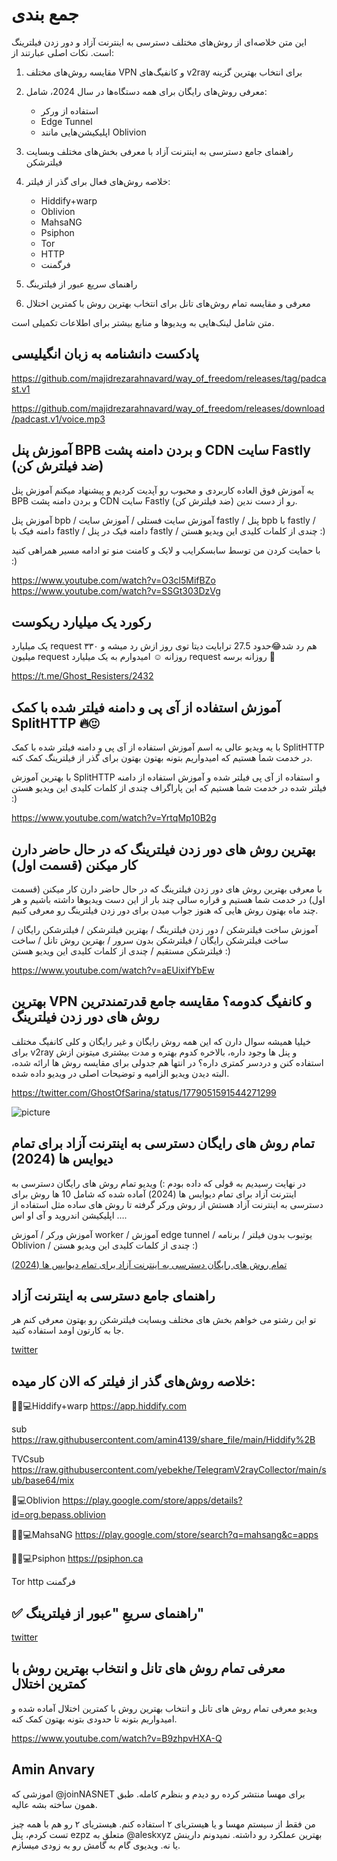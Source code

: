 # جمع بندی

این متن خلاصه‌ای از روش‌های مختلف دسترسی به اینترنت آزاد و دور زدن فیلترینگ است. نکات اصلی عبارتند از:

1. مقایسه روش‌های مختلف VPN و کانفیگ‌های v2ray برای انتخاب بهترین گزینه

2. معرفی روش‌های رایگان برای همه دستگاه‌ها در سال 2024، شامل:
   - استفاده از ورکر
   - Edge Tunnel
   - اپلیکیشن‌هایی مانند Oblivion

3. راهنمای جامع دسترسی به اینترنت آزاد با معرفی بخش‌های مختلف وبسایت فیلترشکن

4. خلاصه روش‌های فعال برای گذر از فیلتر:
   - Hiddify+warp
   - Oblivion
   - MahsaNG
   - Psiphon
   - Tor
   - HTTP
   - فرگمنت

5. راهنمای سریع عبور از فیلترینگ

6. معرفی و مقایسه تمام روش‌های تانل برای انتخاب بهترین روش با کمترین اختلال

متن شامل لینک‌هایی به ویدیوها و منابع بیشتر برای اطلاعات تکمیلی است.


## پادکست دانشنامه به زبان انگیلیسی

https://github.com/majidrezarahnavard/way_of_freedom/releases/tag/padcast.v1

https://github.com/majidrezarahnavard/way_of_freedom/releases/download/padcast.v1/voice.mp3


##  آموزش پنل BPB و بردن دامنه پشت CDN سایت Fastly (ضد فیلترش کن) 


یه آموزش فوق العاده کاربردی و محبوب رو آپدیت کردیم و پیشنهاد میکنم آموزش پنل BPB و بردن دامنه پشت CDN سایت Fastly (ضد فیلترش کن) رو از دست ندین.


آموزش پنل bpb / آموزش سایت فستلی / آموزش سایت fastly / پنل bpb با fastly / دامنه فیک با fastly / دامنه فیک در پنل fastly / چندی از کلمات کلیدی این ویدیو هستن :)


با حمایت کردن من توسط سابسکرایب و لایک و کامنت منو تو ادامه مسیر همراهی کنید :)


https://www.youtube.com/watch?v=O3cl5MifBZo
https://www.youtube.com/watch?v=SSGt303DzVg


## رکورد یک میلیارد ریکوست

یک میلیارد request هم رد شد😂حدود 27.5 ترابایت دیتا توی روز ازش رد میشه و ۳۳۰ میلیون request روزانه ☺️ امیدوارم به یک میلیارد request روزانه برسه 🤞

https://t.me/Ghost_Resisters/2432



##  آموزش استفاده از آی پی و دامنه فیلتر شده با کمک SplitHTTP 🔥😍 

با یه ویدیو عالی به اسم آموزش استفاده از آی پی و دامنه فیلتر شده با کمک SplitHTTP در خدمت شما هستیم که امیدواریم بتونه بهتون بهتون برای گذر از فیلترینگ کمک کنه.

با بهترین آموزش SplitHTTP و استفاده از آی پی فیلتر شده و آموزش استفاده از دامنه فیلتر شده در خدمت شما هستیم که این پاراگراف چندی از کلمات کلیدی این ویدیو هستن :)

https://www.youtube.com/watch?v=YrtqMp10B2g



##  بهترین روش های دور زدن فیلترینگ که در حال حاضر دارن کار میکنن (قسمت اول) 


با معرفی بهترین روش های دور زدن فیلترینگ که در حال حاضر دارن کار میکنن (قسمت اول) در خدمت شما هستیم و قراره سالی چند بار از این دست ویدیوها داشته باشیم و هر چند ماه بهتون روش هایی که هنوز جواب میدن برای دور زدن فیلترینگ رو معرفی کنیم.


آموزش ساخت فیلترشکن / دور زدن فیلترینگ / بهترین فیلترشکن / فیلترشکن رایگان / ساخت فیلترشکن رایگان / فیلترشکن بدون سرور / بهترین روش تانل / ساخت فیلترشکن مستقیم / چندی از کلمات کلیدی این ویدیو هستن :)


https://www.youtube.com/watch?v=aEUixifYbEw

##  بهترین VPN و کانفیگ کدومه؟ مقایسه جامع قدرتمندترین روش های دور زدن فیلترینگ 

خیلیا همیشه سوال دارن که این همه روش رایگان و غیر رایگان و کلی کانفیگ مختلف برای v2ray و پنل ها وجود داره، بالاخره کدوم بهتره و مدت بیشتری میتونن ازش استفاده کنن و دردسر کمتری داره؟ در انتها هم جدولی برای مقایسه روش ها ارائه شده، البته دیدن ویدیو الزامیه و توضیحات اصلی در ویدیو داده شده.


https://twitter.com/GhostOfSarina/status/1779051591544271299

![picture](https://pbs.twimg.com/media/GLB0kMsWIAA0xmh?format=jpg&name=medium)



##  تمام روش های رایگان دسترسی به اینترنت آزاد برای تمام دیوایس ها (2024) 

در نهایت رسیدیم به قولی که داده بودم :) ویدیو تمام روش های رایگان دسترسی به اینترنت آزاد برای تمام دیوایس ها (2024) آماده شده که شامل 10 ها روش برای دسترسی به اینترنت آزاد هستش از روش ورکر گرفته تا روش های ساده مثل استفاده از اپلیکیشن اندروید و آی او اس ….


آموزش ورکر / آموزش worker / آموزش edge tunnel / یوتیوب بدون فیلتر / برنامه Oblivion / چندی از کلمات کلیدی این ویدیو هستن :)


[ تمام روش های رایگان دسترسی به اینترنت آزاد برای تمام دیوایس ها (2024) ](https://www.youtube.com/watch?v=FJTPat3y_WI)


##  راهنمای جامع دسترسی به  اینترنت  آزاد

 تو این رشتو می خواهم بخش های مختلف وبسایت  فیلترشکن رو بهتون معرفی کنم هر جا به کارتون اومد استفاده کنید.

[twitter](https://threadreaderapp.com/thread/1787812281075605803.html)


## خلاصه روش‌های گذر از فیلتر که الان کار میده:


🍏📱💻Hiddify+warp https://app.hiddify.com 

sub https://raw.githubusercontent.com/amin4139/share_file/main/Hiddify%2B

TVCsub https://raw.githubusercontent.com/yebekhe/TelegramV2rayCollector/main/sub/base64/mix

📱💻Oblivion https://play.google.com/store/apps/details?id=org.bepass.oblivion

🍏📱💻MahsaNG https://play.google.com/store/search?q=mahsang&c=apps

🍏📱💻Psiphon https://psiphon.ca

Tor
http
فرگمنت


## ✅ راهنمای سریعِ "عبور از فیلترینگ"

[twitter](https://threadreaderapp.com/thread/1799805467490988400.html)


##  معرفی تمام روش های تانل و انتخاب بهترین روش با کمترین اختلال 

ویدیو معرفی تمام روش های تانل و انتخاب بهترین روش با کمترین اختلال آماده شده و امیدواریم بتونه تا حدودی بتونه بهتون کمک کنه.

https://www.youtube.com/watch?v=B9zhpvHXA-Q


## Amin Anvary

اموزشی که @joinNASNET
 برای مهسا منتشر کرده رو دیدم و بنظرم کامله. طبق همون ساخته بشه عالیه.

 من فقط از سیستم مهسا و یا هیستریای ۲ استفاده کنم. هیستریای ۲ رو هم با همه چیز تست کردم، پنل ezpz متعلق به @aleskxyz
  بهترین عملکرد رو داشته. نمیدونم دارینش یا نه. ویدیوی گام به گامش رو به زودی میسازم.



